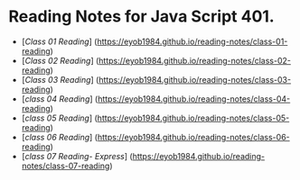 
# Reading Notes for Java Script 401.

* [*Class 01 Reading*] (https://eyob1984.github.io/reading-notes/class-01-reading)
* [*Class 02 Reading*] (https://eyob1984.github.io/reading-notes/class-02-reading)
* [*Class 03 Reading*] (https://eyob1984.github.io/reading-notes/class-03-reading)
* [*class 04 Reading*] (https://eyob1984.github.io/reading-notes/class-04-reading)
* [*class 05 Reading*] (https://eyob1984.github.io/reading-notes/class-05-reading)
* [*class 06 Reading*] (https://eyob1984.github.io/reading-notes/class-06-reading)
* [*class 07 Reading- Express*] (https://eyob1984.github.io/reading-notes/class-07-reading)



